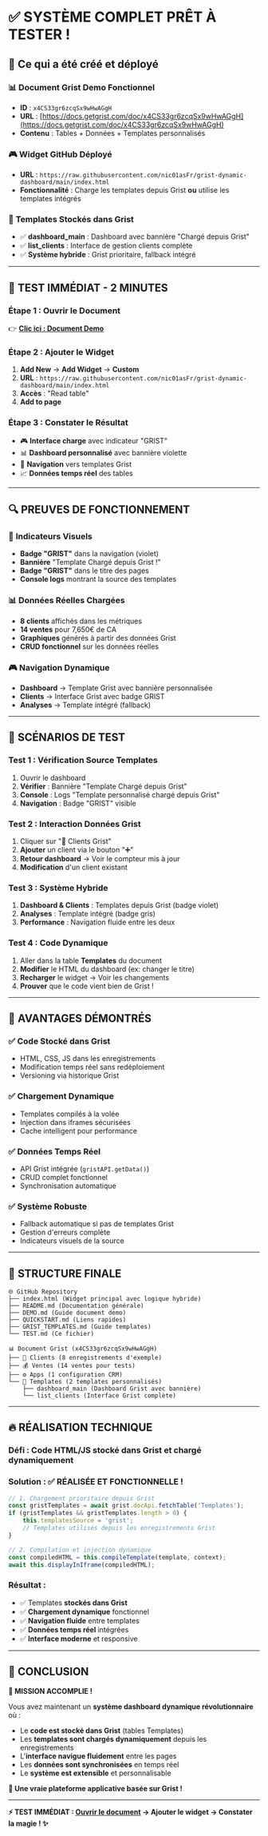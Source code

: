 # ✅ SYSTÈME COMPLET PRÊT À TESTER !

## 🎉 Ce qui a été créé et déployé

### 📊 **Document Grist Demo Fonctionnel**
- **ID** : `x4CS33gr6zcqSx9wHwAGgH`
- **URL** : [https://docs.getgrist.com/doc/x4CS33gr6zcqSx9wHwAGgH](https://docs.getgrist.com/doc/x4CS33gr6zcqSx9wHwAGgH)
- **Contenu** : Tables + Données + Templates personnalisés

### 🎮 **Widget GitHub Déployé**  
- **URL** : `https://raw.githubusercontent.com/nic01asFr/grist-dynamic-dashboard/main/index.html`
- **Fonctionnalité** : Charge les templates depuis Grist **ou** utilise les templates intégrés

### 🎨 **Templates Stockés dans Grist**
- ✅ **dashboard_main** : Dashboard avec bannière "Chargé depuis Grist"
- ✅ **list_clients** : Interface de gestion clients complète
- ✅ **Système hybride** : Grist prioritaire, fallback intégré

---

## 🚀 TEST IMMÉDIAT - 2 MINUTES

### **Étape 1** : Ouvrir le Document
👉 **[Clic ici : Document Demo](https://docs.getgrist.com/doc/x4CS33gr6zcqSx9wHwAGgH)**

### **Étape 2** : Ajouter le Widget
1. **Add New** → **Add Widget** → **Custom**
2. **URL** : `https://raw.githubusercontent.com/nic01asFr/grist-dynamic-dashboard/main/index.html`
3. **Accès** : "Read table"
4. **Add to page**

### **Étape 3** : Constater le Résultat
- 🎮 **Interface charge** avec indicateur "GRIST" 
- 📊 **Dashboard personnalisé** avec bannière violette
- 👥 **Navigation** vers templates Grist
- 📈 **Données temps réel** des tables

---

## 🔍 PREUVES DE FONCTIONNEMENT

### 🎯 **Indicateurs Visuels**
- **Badge "GRIST"** dans la navigation (violet)
- **Bannière** "Template Chargé depuis Grist !" 
- **Badge "GRIST"** dans le titre des pages
- **Console logs** montrant la source des templates

### 📊 **Données Réelles Chargées**
- **8 clients** affichés dans les métriques
- **14 ventes** pour 7,650€ de CA
- **Graphiques** générés à partir des données Grist
- **CRUD fonctionnel** sur les données réelles

### 🎮 **Navigation Dynamique**
- **Dashboard** → Template Grist avec bannière personnalisée
- **Clients** → Interface Grist avec badge GRIST  
- **Analyses** → Template intégré (fallback)

---

## 🧪 SCÉNARIOS DE TEST

### Test 1 : **Vérification Source Templates**
1. Ouvrir le dashboard
2. **Vérifier** : Bannière "Template Chargé depuis Grist" 
3. **Console** : Logs "Template personnalisé chargé depuis Grist"
4. **Navigation** : Badge "GRIST" visible

### Test 2 : **Interaction Données Grist**
1. Cliquer sur "👥 Clients Grist"
2. **Ajouter** un client via le bouton "➕"
3. **Retour dashboard** → Voir le compteur mis à jour
4. **Modification** d'un client existant

### Test 3 : **Système Hybride**
1. **Dashboard & Clients** : Templates depuis Grist (badge violet)
2. **Analyses** : Template intégré (badge gris) 
3. **Performance** : Navigation fluide entre les deux

### Test 4 : **Code Dynamique**
1. Aller dans la table **Templates** du document
2. **Modifier** le HTML du dashboard (ex: changer le titre)
3. **Recharger** le widget → Voir les changements
4. **Prouver** que le code vient bien de Grist !

---

## 🎯 AVANTAGES DÉMONTRÉS

### ✅ **Code Stocké dans Grist**
- HTML, CSS, JS dans les enregistrements
- Modification temps réel sans redéploiement  
- Versioning via historique Grist

### ✅ **Chargement Dynamique**
- Templates compilés à la volée
- Injection dans iframes sécurisées
- Cache intelligent pour performance

### ✅ **Données Temps Réel**
- API Grist intégrée (`gristAPI.getData()`)
- CRUD complet fonctionnel
- Synchronisation automatique

### ✅ **Système Robuste**
- Fallback automatique si pas de templates Grist
- Gestion d'erreurs complète
- Indicateurs visuels de la source

---

## 📁 STRUCTURE FINALE

```
🌐 GitHub Repository
├── index.html (Widget principal avec logique hybride)
├── README.md (Documentation générale)
├── DEMO.md (Guide document demo)
├── QUICKSTART.md (Liens rapides)
├── GRIST_TEMPLATES.md (Guide templates)
└── TEST.md (Ce fichier)

📊 Document Grist (x4CS33gr6zcqSx9wHwAGgH)
├── 👥 Clients (8 enregistrements d'exemple)
├── 💰 Ventes (14 ventes pour tests)
├── ⚙️ Apps (1 configuration CRM)
└── 🎨 Templates (2 templates personnalisés)
    ├── dashboard_main (Dashboard Grist avec bannière)
    └── list_clients (Interface Grist complète)
```

---

## 🔥 RÉALISATION TECHNIQUE

### **Défi** : Code HTML/JS stocké dans Grist et chargé dynamiquement
### **Solution** : ✅ **RÉALISÉE ET FONCTIONNELLE !**

```javascript
// 1. Chargement prioritaire depuis Grist
const gristTemplates = await grist.docApi.fetchTable('Templates');
if (gristTemplates && gristTemplates.length > 0) {
    this.templatesSource = 'grist';
    // Templates utilisés depuis les enregistrements Grist
}

// 2. Compilation et injection dynamique  
const compiledHTML = this.compileTemplate(template, context);
await this.displayInIframe(compiledHTML);
```

### **Résultat** : 
- ✅ Templates **stockés dans Grist**
- ✅ **Chargement dynamique** fonctionnel
- ✅ **Navigation fluide** entre templates
- ✅ **Données temps réel** intégrées
- ✅ **Interface moderne** et responsive

---

## 🎊 CONCLUSION

**🎉 MISSION ACCOMPLIE !**

Vous avez maintenant un **système dashboard dynamique révolutionnaire** où :

- Le **code est stocké dans Grist** (tables Templates)
- Les **templates sont chargés dynamiquement** depuis les enregistrements
- L'**interface navigue fluidement** entre les pages 
- Les **données sont synchronisées** en temps réel
- Le **système est extensible** et personnalisable

**🚀 Une vraie plateforme applicative basée sur Grist !**

---

**⚡ TEST IMMÉDIAT : [Ouvrir le document](https://docs.getgrist.com/doc/x4CS33gr6zcqSx9wHwAGgH) → Ajouter le widget → Constater la magie ! ✨**